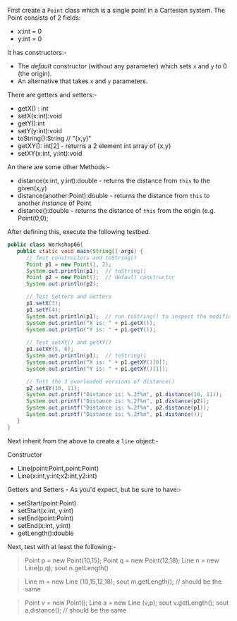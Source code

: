 First create a `Point` class which is a single point in a Cartesian system.  The Point consists of 2 fields:
+ x:int = 0
+ y:int = 0

It has constructors:-
+ The *default* constructor (without any parameter) which sets `x` and `y` to 0 (the origin).
+ An alternative that takes `x` and `y` parameters.

There are getters and setters:-
- getX() : int
- setX(x:int):void
- getY():int
- setY(y:int):void
- toString():String // "(x,y)"
- getXY(): int[2] - returns a 2 element int array of {x,y}
- setXY(x:int, y:int):void

An there are some other Methods:-
- distance(x:int, y:int):double - returns the distance from `this` to the given(x,y)
- distance(another:Point):double - returns the distance from `this` to another *instance* of Point
- distance():double - returns the distance of `this` from the origin (e.g. Point(0,0);

After defining this, execute the following testbed.

```java
public class Workshop06{
   public static void main(String[] args) {
      // Test constructors and toString()
      Point p1 = new Point(1, 2);
      System.out.println(p1);  // toString()
      Point p2 = new Point();  // default constructor
      System.out.println(p2);

      // Test Setters and Getters
      p1.setX(3);
      p1.setY(4);
      System.out.println(p1);  // run toString() to inspect the modified instance
      System.out.println("X is: " + p1.getX());
      System.out.println("Y is: " + p1.getY());
 
      // Test setXY() and getXY()
      p1.setXY(5, 6);
      System.out.println(p1);  // toString()
      System.out.println("X is: " + p1.getXY()[0]);
      System.out.println("Y is: " + p1.getXY()[1]);

      // Test the 3 overloaded versions of distance()
      p2.setXY(10, 11);
      System.out.printf("Distance is: %.2f%n", p1.distance(10, 11));
      System.out.printf("Distance is: %.2f%n", p1.distance(p2));
      System.out.printf("Distance is: %.2f%n", p2.distance(p1));
      System.out.printf("Distance is: %.2f%n", p1.distance());
   }
}

```

Next inherit from the above to create a `line` object:-

Constructor
- Line(point:Point,point:Point)
- Line(x:int,y:int;x2:int,y2:int)

Getters and Setters - As you'd expect, but be sure to have:-
- setStart(point:Point)
- setStart(x:int, y:int)
- setEnd(point:Point)
- setEnd(x:int, y:int)
- getLength():double

Next, test with at least the following:-

> Point p = new Point(10,15);
> Point q = new Point(12,18);
> Line n = new Line(p,q);
> sout n.getLength()

> Line m = new Line (10,15,12,18);
> sout m.getLength();  // should be the same

> Point v = new Point();
> Line a = new Line (v,p);
> sout v.getLength();
> sout a.distance(); // should be the same

